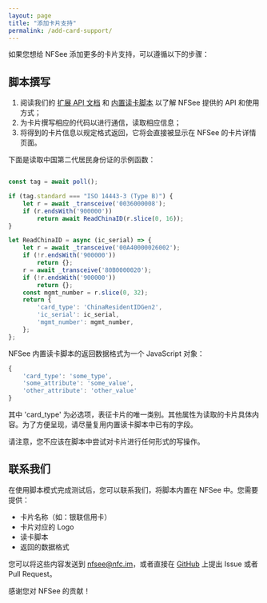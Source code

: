 ```yaml
---
layout: page
title: "添加卡片支持"
permalink: /add-card-support/
---
```


如果您想给 NFSee 添加更多的卡片支持，可以遵循以下的步骤：

## 脚本撰写

1. 阅读我们的 [扩展 API 文档](/js-extension/) 和 [内置读卡脚本](https://github.com/nfcim/nfsee/blob/master/assets/read.js) 以了解 NFSee 提供的 API 和使用方式；
2. 为卡片撰写相应的代码以进行通信，读取相应信息；
3. 将得到的卡片信息以规定格式返回，它将会直接被显示在 NFSee 的卡片详情页面。

下面是读取中国第二代居民身份证的示例函数：

```javascript

const tag = await poll();

if (tag.standard === "ISO 14443-3 (Type B)") {
    let r = await _transceive('0036000008');
    if (r.endsWith('900000'))
        return await ReadChinaID(r.slice(0, 16));
}

let ReadChinaID = async (ic_serial) => {
    let r = await _transceive('00A40000026002');
    if (!r.endsWith('900000'))
        return {};
    r = await _transceive('80B0000020');
    if (!r.endsWith('900000'))
        return {};
    const mgmt_number = r.slice(0, 32);
    return {
        'card_type': 'ChinaResidentIDGen2',
        'ic_serial': ic_serial,
        'mgmt_number': mgmt_number,
    };
};
```

NFSee 内置读卡脚本的返回数据格式为一个 JavaScript 对象：

```javascript
{
    'card_type': 'some_type',
    'some_attribute': 'some_value',
    'other_attribute': 'other_value'
}
```

其中 'card_type' 为必选项，表征卡片的唯一类别。其他属性为读取的卡片具体内容。为了方便呈现，请尽量复用内置读卡脚本中已有的字段。

请注意，您不应该在脚本中尝试对卡片进行任何形式的写操作。

## 联系我们

在使用脚本模式完成测试后，您可以联系我们，将脚本内置在 NFSee 中。您需要提供：

- 卡片名称（如：银联信用卡）
- 卡片对应的 Logo
- 读卡脚本
- 返回的数据格式

您可以将这些内容发送到 [nfsee@nfc.im](nfsee@nfc.im)，或者直接在 [GitHub](https://github.com/nfcim/nfsee) 上提出 Issue 或者 Pull Request。

感谢您对 NFSee 的贡献！
